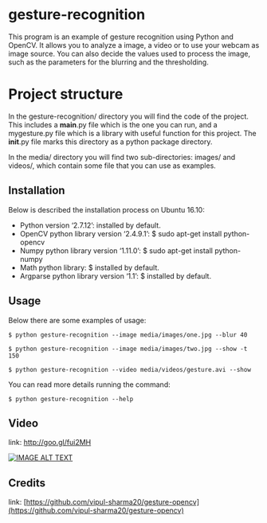 # gesture-recognition

This program is an example of gesture recognition using Python and OpenCV. It
allows you to analyze a image, a video or to use your webcam as image source.
You can also decide the values used to process the image, such as the parameters
for the blurring and the thresholding.

# Project structure

In the gesture-recognition/ directory you will find the code of the project.
This includes a __main__.py file which is the one you can run, and a mygesture.py
file which is a library with useful function for this project. The __init__.py
file marks this directory as a python package directory.

In the media/ directory you will find two sub-directories: images/ and videos/,
which contain some file that you can use as examples.

## Installation

Below is described the installation process on Ubuntu 16.10:

* Python version ‘2.7.12’:
 	  installed by default.
* OpenCV python library version ‘2.4.9.1’:
 	  $ sudo apt-get install python-opencv
* Numpy python library version ‘1.11.0’:
    $ sudo apt-get install python-numpy
* Math python library:
 	  $ installed by default.
* Argparse python library version ‘1.1’:
    $ installed by default.

## Usage
Below there are some examples of usage:

    $ python gesture-recognition --image media/images/one.jpg --blur 40

    $ python gesture-recognition --image media/images/two.jpg --show -t 150

    $ python gesture-recognition --video media/videos/gesture.avi --show

You can read more details running the command:

    $ python gesture-recognition --help


## Video

link: [http://goo.gl/fui2MH ](http://goo.gl/fui2MH)

[![IMAGE ALT TEXT](https://img.youtube.com/vi/QYiypuWZPU0/0.jpg)](https://www.youtube.com/watch?v=QYiypuWZPU0)

## Credits

link: [https://github.com/vipul-sharma20/gesture-opencv](https://github.com/vipul-sharma20/gesture-opencv)
